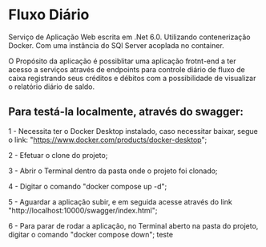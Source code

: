 # Fluxo Diário

Serviço de Aplicação Web escrita em .Net 6.0.
Utilizando contenerização Docker.
Com uma instância do SQl Server acoplada no container.

O Propósito da aplicação é possiblitar uma aplicação frotnt-end a ter acesso a serviços através de endpoints para controle diário de fluxo de caixa registrando seus créditos e débitos com a possibilidade de visualizar o relatório diário de saldo.

## Para testá-la localmente, através do swagger:

 1 - Necessita ter o Docker Desktop instalado, caso necessitar baixar, segue o link: "https://www.docker.com/products/docker-desktop";
 
 2 - Efetuar o clone do projeto;
 
 3 - Abrir o Terminal dentro da pasta onde o projeto foi clonado;
 
 4 - Digitar o comando "docker compose up -d";
 
 5 - Aguardar a aplicação subir, e em seguida acesse através do link "http://localhost:10000/swagger/index.html";
 
 6 - Para parar de rodar a aplicação, no Terminal aberto na pasta do projeto, digitar o comando "docker compose down";
 teste
